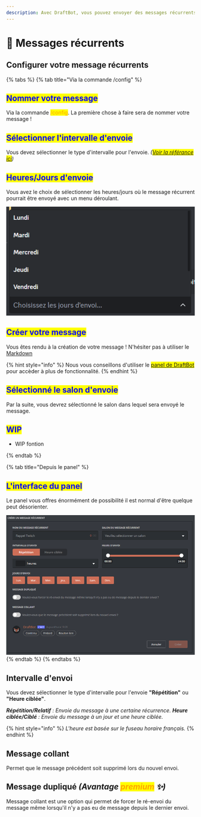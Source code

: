 ```yaml
---
description: Avec DraftBot, vous pouvez envoyer des messages récurrents avec quelques fonctionnalités intéressantes !
---
```


# 🔔 Messages récurrents

## Configurer votre message récurrents
{% tabs %}
{% tab title="Via la commande /config" %}

## <mark style="color:blue;">Nommer votre message</mark>

Via la commande <mark style="color:orange;">/config</mark>. La première chose à faire sera de nommer votre message !

## <mark style="color:blue;">Sélectionner l'intervalle d'envoie</mark>

Vous devez sélectionner le type d'intervalle pour l'envoie. *(<mark style="color:blue;">[Voir la référance ici](#intervalle-denvoi)</mark>)*

## <mark style="color:blue;">Heures/Jours d'envoie</mark>

Vous avez le choix de sélectionner les heures/jours où le message récurrent pourrait être envoyé avec un menu déroulant.

![Menu déroulant](../.gitbook/assets/repeat-messages/menu-deroulant.png)

## <mark style="color:blue;">Créer votre message</mark>

Vous êtes rendu à la création de votre message ! N'hésiter pas à utiliser le [Markdown](https://support.discord.com/hc/en-us/articles/210298617-Markdown-Text-101-Chat-Formatting-Bold-Italic-Underline)

{% hint style="info" %}
Nous vous conseillons d'utiliser le <mark style="color:blue;">[panel de DraftBot](https://www.draftbot.fr/dashboard/user)</mark> pour accèder à plus de fonctionnalité.
{% endhint %}

## <mark style="color:blue;">Sélectionné le salon d'envoie</mark>

Par la suite, vous devrez sélectionné le salon dans lequel sera envoyé le message.

## <mark style="color:blue;">WIP</mark>

- WIP fontion

{% endtab %}

{% tab title="Depuis le panel" %}

## <mark style="color:blue;">L'interface du panel</mark>

Le panel vous offres énormément de possibilité il est normal d'être quelque peut désorienter.

![Panel](../.gitbook/assets/repeat-messages/dashboard-repeat-message.png)
{% endtab %}
{% endtabs %}

## Intervalle d'envoi

Vous devez sélectionner le type d'intervalle pour l'envoie **"Répétition"** ou **"Heure ciblée"**.

***Répétition/Relatif** : Envoie du message à une certaine récurrence.*
***Heure ciblée/Ciblé** : Envoie du message à un jour et une heure ciblée.*

{% hint style="info" %}
*L'heure est basée sur le fuseau horaire français.*
{% endhint %}

## Message collant

Permet que le message précédent soit supprimé lors du nouvel envoi.

## Message dupliqué *(Avantage <mark style="color:orange;">premium</mark> ✨)*

Message collant est une option qui permet de forcer le ré-envoi du message même lorsqu'il n'y a pas eu de message depuis le dernier envoi.